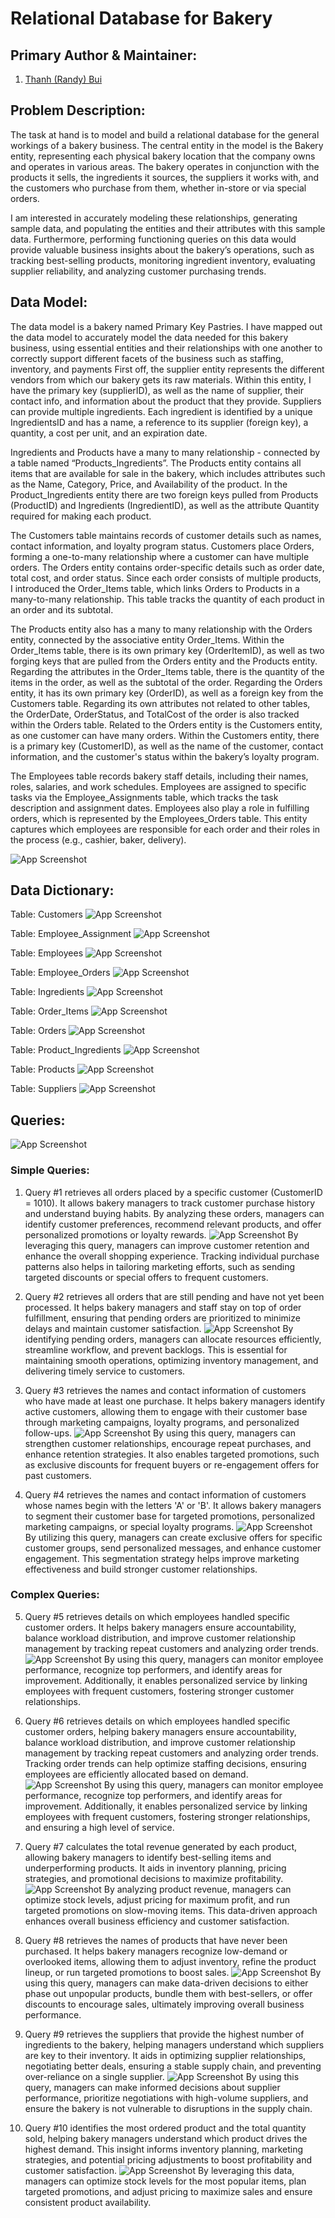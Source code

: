 
# Relational Database for Bakery




## Primary Author & Maintainer:
1. [Thanh (Randy) Bui](https://github.com/thanh8ui)

## Problem Description:
The task at hand is to model and build a relational database for the general workings of a bakery business. The central entity in the model is the Bakery entity, representing each physical bakery location that the company owns and operates in various areas. The bakery operates in conjunction with the products it sells, the ingredients it sources, the suppliers it works with, and the customers who purchase from them, whether in-store or via special orders.

I am interested in accurately modeling these relationships, generating sample data, and populating the entities and their attributes with this sample data. Furthermore, performing functioning queries on this data would provide valuable business insights about the bakery’s operations, such as tracking best-selling products, monitoring ingredient inventory, evaluating supplier reliability, and analyzing customer purchasing trends.

## Data Model: 
The data model is a bakery named Primary Key Pastries. I have mapped out the data model to accurately model the data needed for this bakery business, using essential entities and their relationships with one another to correctly support different facets of the business such as staffing, inventory, and payments
First off, the supplier entity represents the different vendors from which our bakery gets its raw materials. Within this entity, I have the primary key (supplierID), as well as the name of supplier, their contact info, and information about the product that they provide. Suppliers can provide multiple ingredients. Each ingredient is identified by a unique IngredientsID and has a name, a reference to its supplier (foreign key), a quantity, a cost per unit, and an expiration date.

Ingredients and Products have a many to many relationship - connected by a table named “Products_Ingredients”. The Products entity contains all items that are available for sale in the bakery, which includes attributes such as the Name, Category, Price, and Availability of the product. In the Product_Ingredients entity there are two foreign keys pulled from Products (ProductID) and Ingredients (IngredientID), as well as the attribute Quantity required for making each product. 

The Customers table maintains records of customer details such as names, contact information, and loyalty program status. Customers place Orders, forming a one-to-many relationship where a customer can have multiple orders. The Orders entity contains order-specific details such as order date, total cost, and order status. Since each order consists of multiple products, I introduced the Order_Items table, which links Orders to Products in a many-to-many relationship. This table tracks the quantity of each product in an order and its subtotal.

The Products entity also has a many to many relationship with the Orders entity, connected by the associative entity Order_Items. Within the Order_Items table, there is its own primary key (OrderItemID), as well as two forging keys that are pulled from the Orders entity and the Products entity. Regarding the attributes in the Order_Items table, there is the quantity of the items in the order, as well as the subtotal of the order. Regarding the Orders entity, it has its own primary key (OrderID), as well as a foreign key from the Customers table. Regarding its own attributes not related to other tables, the OrderDate, OrderStatus, and TotalCost of the order is also tracked within the Orders table. Related to the Orders entity is the Customers entity, as one customer can have many orders. Within the Customers entity, there is a primary key (CustomerID), as well as the name of the customer, contact information, and the customer's status within the bakery’s loyalty program.
    
The Employees table records bakery staff details, including their names, roles, salaries, and work schedules. Employees are assigned to specific tasks via the Employee_Assignments table, which tracks the task description and assignment dates. Employees also play a role in fulfilling orders, which is represented by the Employees_Orders table. This entity captures which employees are responsible for each order and their roles in the process (e.g., cashier, baker, delivery).


![App Screenshot](https://snipboard.io/Hp0kri.jpg
)
## Data Dictionary:
Table: Customers
![App Screenshot](https://snipboard.io/doVt8y.jpg)

Table: Employee_Assignment
![App Screenshot](https://snipboard.io/tuzovq.jpg)

Table: Employees
![App Screenshot](https://snipboard.io/i9eoMd.jpg)

Table: Employee_Orders
![App Screenshot](https://snipboard.io/MaspxH.jpg)

Table: Ingredients
![App Screenshot](https://snipboard.io/VEKtHj.jpg)

Table: Order_Items
![App Screenshot](https://snipboard.io/VY8Lrl.jpg)

Table: Orders
![App Screenshot](https://snipboard.io/2ElwGO.jpg)

Table: Product_Ingredients
![App Screenshot](https://snipboard.io/vk6YZV.jpg)

Table: Products 
![App Screenshot](https://snipboard.io/OarQLF.jpg)

Table: Suppliers
![App Screenshot](https://snipboard.io/ez601a.jpg)


## Queries: 
![App Screenshot](https://snipboard.io/36tSPk.jpg)

### Simple Queries: 

1. Query #1 retrieves all orders placed by a specific customer (CustomerID = 1010). It allows bakery managers to track customer purchase history and understand buying habits. By analyzing these orders, managers can identify customer preferences, recommend relevant products, and offer personalized promotions or loyalty rewards.
![App Screenshot](https://snipboard.io/MRSm4F.jpg)
By leveraging this query, managers can improve customer retention and enhance the overall shopping experience. Tracking individual purchase patterns also helps in tailoring marketing efforts, such as sending targeted discounts or special offers to frequent customers.

2. Query #2 retrieves all orders that are still pending and have not yet been processed. It helps bakery managers and staff stay on top of order fulfillment, ensuring that pending orders are prioritized to minimize delays and maintain customer satisfaction.
![App Screenshot](https://snipboard.io/nGplSr.jpg)
By identifying pending orders, managers can allocate resources efficiently, streamline workflow, and prevent backlogs. This is essential for maintaining smooth operations, optimizing inventory management, and delivering timely service to customers.

3. Query #3 retrieves the names and contact information of customers who have made at least one purchase. It helps bakery managers identify active customers, allowing them to engage with their customer base through marketing campaigns, loyalty programs, and personalized follow-ups.
![App Screenshot](https://snipboard.io/l0Lxth.jpg)
By using this query, managers can strengthen customer relationships, encourage repeat purchases, and enhance retention strategies. It also enables targeted promotions, such as exclusive discounts for frequent buyers or re-engagement offers for past customers.

4. Query #4 retrieves the names and contact information of customers whose names begin with the letters 'A' or 'B'. It allows bakery managers to segment their customer base for targeted promotions, personalized marketing campaigns, or special loyalty programs.
![App Screenshot](https://snipboard.io/9kRn6A.jpg)
By utilizing this query, managers can create exclusive offers for specific customer groups, send personalized messages, and enhance customer engagement. This segmentation strategy helps improve marketing effectiveness and build stronger customer relationships.

### Complex Queries: 

5. Query #5 retrieves details on which employees handled specific customer orders. It helps bakery managers ensure accountability, balance workload distribution, and improve customer relationship management by tracking repeat customers and analyzing order trends.
![App Screenshot](https://snipboard.io/1iVEkZ.jpg)
By using this query, managers can monitor employee performance, recognize top performers, and identify areas for improvement. Additionally, it enables personalized service by linking employees with frequent customers, fostering stronger customer relationships.

6. Query #6 retrieves details on which employees handled specific customer orders, helping bakery managers ensure accountability, balance workload distribution, and improve customer relationship management by tracking repeat customers and analyzing order trends. Tracking order trends can help optimize staffing decisions, ensuring employees are efficiently allocated based on demand.
![App Screenshot](https://snipboard.io/EZSo8l.jpg)
By using this query, managers can monitor employee performance, recognize top performers, and identify areas for improvement. Additionally, it enables personalized service by linking employees with frequent customers, fostering stronger relationships, and ensuring a high level of service. 

7. Query #7 calculates the total revenue generated by each product, allowing bakery managers to identify best-selling items and underperforming products. It aids in inventory planning, pricing strategies, and promotional decisions to maximize profitability.
![App Screenshot](https://snipboard.io/qjTiAe.jpg)
By analyzing product revenue, managers can optimize stock levels, adjust pricing for maximum profit, and run targeted promotions on slow-moving items. This data-driven approach enhances overall business efficiency and customer satisfaction.

8. Query #8 retrieves the names of products that have never been purchased. It helps bakery managers recognize low-demand or overlooked items, allowing them to adjust inventory, refine the product lineup, or run targeted promotions to boost sales.
![App Screenshot](https://snipboard.io/sgxG4S.jpg)
By using this query, managers can make data-driven decisions to either phase out unpopular products, bundle them with best-sellers, or offer discounts to encourage sales, ultimately improving overall business performance.

9. Query #9 retrieves the suppliers that provide the highest number of ingredients to the bakery, helping managers understand which suppliers are key to their inventory. It aids in optimizing supplier relationships, negotiating better deals, ensuring a stable supply chain, and preventing over-reliance on a single supplier.
![App Screenshot](https://snipboard.io/32cOGx.jpg)
By using this query, managers can make informed decisions about supplier performance, prioritize negotiations with high-volume suppliers, and ensure the bakery is not vulnerable to disruptions in the supply chain.

10. Query #10 identifies the most ordered product and the total quantity sold, helping bakery managers understand which product drives the highest demand. This insight informs inventory planning, marketing strategies, and potential pricing adjustments to boost profitability and customer satisfaction.
![App Screenshot](https://snipboard.io/oIY4uZ.jpg)
By leveraging this data, managers can optimize stock levels for the most popular items, plan targeted promotions, and adjust pricing to maximize sales and ensure consistent product availability.
